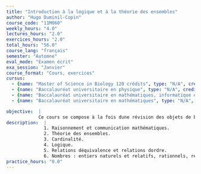 ```yaml
---
title: "Introduction à la logique et à la théorie des ensembles"
author: "Hugo Duminil-Copin"
course_code: "11M060"
weekly_hours: "4.0"
lectures_hours: "2.0"
exercices_hours: "2.0"
total_hours: "56.0"
course_lang: "français"
semester: "Automne"
eval_mode: "Examen écrit"
exa_session: "Janvier"
course_format: "Cours, exercices"
cursus:
  - {name: "Master of Science in Biology 120 crédits", type: "N/A", credits: "6.0"}
  - {name: "Baccalauréat universitaire en physique", type: "N/A", credits: "5.0"}
  - {name: "Baccalauréat universitaire en mathématiques, informatique et sciences numériques", type: "N/A", credits: "4.0"}
  - {name: "Baccalauréat universitaire en mathématiques", type: "N/A", credits: "6.0"}

objective:  |
            Ce cours se compose à la fois dune révision des objets de base des mathématiques et dune introduction au raisonnement mathématique. Il a pour but dapprofondir et délargir les connaissances acquises au Collège, en insistant davantage sur les preuves et la communication et la formalisation des idées mathématiques.
description:  |
              1. Raisonnement et communication mathématiques.
              2. Théorie des ensembles.
              3. Cardinalité.
              4. Logique.
              5. Relations déquivalence et relations dordre.
              6. Nombres : entiers naturels et relatifs, rationnels, réels et complexes.
practice_hours: "0.0"
---
```

